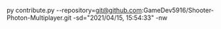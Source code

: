py contribute.py --repository=git@github.com:GameDev5916/Shooter-Photon-Multiplayer.git -sd="2021/04/15, 15:54:33" -nw